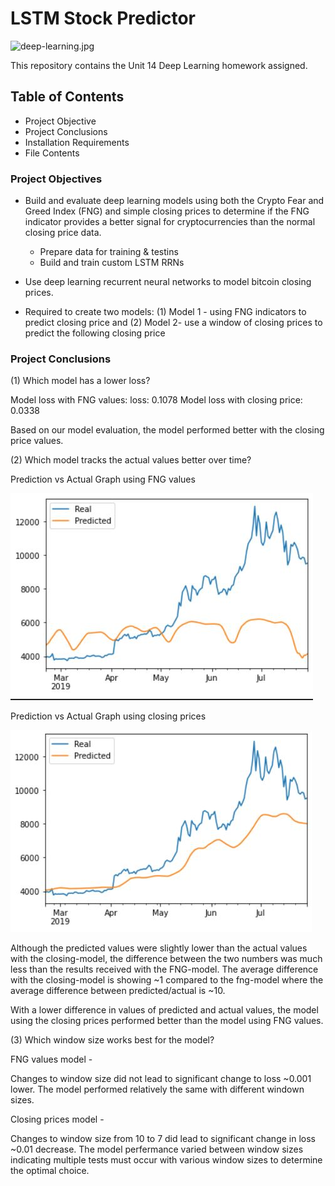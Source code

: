 # LSTM Stock Predictor

![deep-learning.jpg](Images/deep-learning.jpg)

This repository contains the Unit 14 Deep Learning homework assigned. 

## Table of Contents

* Project Objective
* Project Conclusions
* Installation Requirements
* File Contents

### Project Objectives

* Build and evaluate deep learning models using both the Crypto Fear and Greed Index (FNG) and simple closing prices to determine if the FNG indicator provides a better signal for cryptocurrencies than the normal closing price data. 
    * Prepare data for training & testins
    * Build and train custom LSTM RRNs 

* Use deep learning recurrent neural networks to model bitcoin closing prices.

* Required to create two models: (1) Model 1 - using FNG indicators to predict closing price and (2) Model 2- use a window of closing prices to predict the following closing price

### Project Conclusions

(1) Which model has a lower loss?

Model loss with FNG values: loss: 0.1078 
Model loss with closing price: 0.0338

Based on our model evaluation, the model performed better with the closing price values.

(2) Which model tracks the actual values better over time?

Prediction vs Actual Graph using FNG values

![lstm_stock_predictor_fng.JPG](Images/lstm_stock_predictor_fng.JPG)

Prediction vs Actual Graph using closing prices

![lstm_stock_predictor_closing.JPG](Images/lstm_stock_predictor_closing.JPG)

Although the predicted values were slightly lower than the actual values with the closing-model, the difference between the two numbers was much less than the results received with the FNG-model. The average difference with the closing-model is showing ~1 compared to the fng-model where the average difference between predicted/actual is ~10.

With a lower difference in values of predicted and actual values, the model using the closing prices performed better than the model using FNG values. 

(3) Which window size works best for the model? 

FNG values model - 

Changes to window size did not lead to significant change to loss ~0.001 lower. 
The model performed relatively the same with different windown sizes.

Closing prices model - 

Changes to window size from 10 to 7 did lead to significant change in loss ~0.01 decrease.
The model perfermance varied between window sizes indicating multiple tests must occur with various window sizes to determine the optimal choice. 


